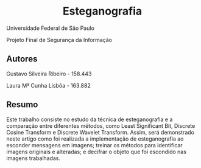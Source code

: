 <h1 align="center"> Esteganografia </h1>

Universidade Federal de São Paulo

Projeto Final de Segurança da Informação

## Autores
Gustavo Silveira Ribeiro - 158.443

Laura Mª Cunha Lisbôa - 163.882

## Resumo
Este trabalho consiste no estudo da técnica de esteganografia e a comparação entre diferentes métodos, como Least Significant Bit, Discrete Cosine Transform e Discrete Wavelet Transform. Assim, será demonstrado neste artigo como foi realizada a implementação de esteganografia ao esconder mensagens em imagens; treinar os métodos para identificar imagens originais e alteradas; e decifrar o objeto que foi escondido nas imagens trabalhadas.
